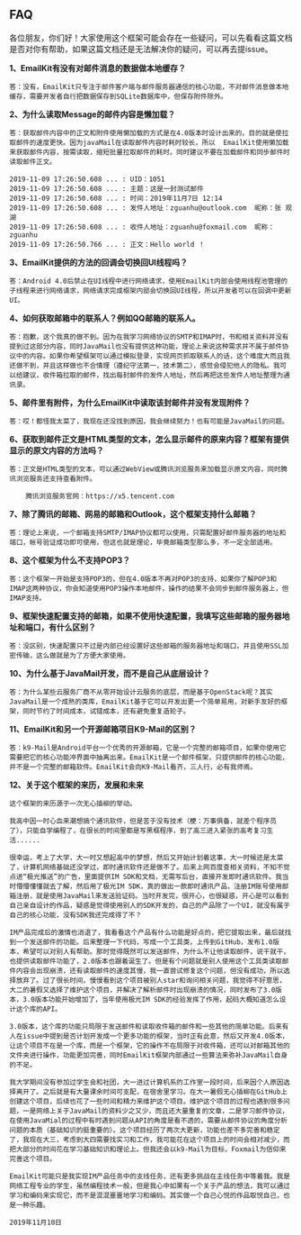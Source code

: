 ## FAQ

各位朋友，你们好！大家使用这个框架可能会存在一些疑问，可以先看看这篇文档是否对你有帮助，如果这篇文档还是无法解决你的疑问，可以再去提issue。

**1、EmailKit有没有对邮件消息的数据做本地缓存？**

    答：没有，EmailKit只专注于邮件客户端与邮件服务器通信的核心功能，不对邮件消息做本地缓存，需要开发者自行把数据保存到SQLite数据库中，但保存附件除外。

**2、为什么读取Message的邮件内容是懒加载？**

    答：获取邮件内容中的正文和附件使用懒加载的方式是在4.0版本时设计出来的，目的就是使拉取邮件的速度更快。因为javaMail在读取邮件内容时耗时较长，所以  EmailKit使用懒加载来获取邮件内容，按需读取，缩短批量拉取邮件的耗时。同时建议不要在加载邮件和同步邮件时读取邮件正文。

```
2019-11-09 17:26:50.608 ... : UID：1051
2019-11-09 17:26:50.608 ... : 主题：这是一封测试邮件
2019-11-09 17:26:50.608 ... : 时间：2019年11月7日 12:14
2019-11-09 17:26:50.608 ... : 发件人地址：zguanhu@outlook.com  昵称：张 观湖
2019-11-09 17:26:50.608 ... : 收件人地址：zguanhu@foxmail.com  昵称：zguanhu
2019-11-09 17:26:50.766 ... : 正文：Hello world ！
```

**3、EmailKit提供的方法的回调会切换回UI线程吗？**

    答：Android 4.0后禁止在UI线程中进行网络请求，使用EmailKit内部会使用线程池管理的子线程来进行网络请求，网络请求完成框架内部会切换回UI线程，所以开发者可以在回调中更新UI。

**4、如何获取邮箱中的联系人？例如QQ邮箱的联系人。**

    答：抱歉，这个我真的做不到。因为在我学习网络协议的SMTP和IMAP时，书和相关资料并没有提到过这部分内容，同时JavaMail也没有提供这种功能，理论上来说这种需求并不属于邮件协议中的内容。如果你希望框架可以通过模拟登录，实现网页抓取联系人的话，这个难度大而且我还做不到，并且这样做也不合情理（遵纪守法第一，技术第二），感觉会侵犯他人的隐私。我可以给建议，收件箱拉取的邮件，找出每封邮件的发件人地址，然后再把这些发件人地址整理为通讯录。

**5、邮件里有附件，为什么EmailKit中读取该封邮件并没有发现附件？**

    答：哎！都怪我太菜了，我现在还没找到原因，我会继续努力！也有可能是JavaMail的问题。

**6、获取到邮件正文是HTML类型的文本，怎么显示邮件的原来内容？框架有提供显示的原文内容的方法吗？**

    答：正文是HTML类型的文本，可以通过WebView或腾讯浏览服务来加载显示原文内容，同时腾讯浏览服务还支持查看附件。
    
        腾讯浏览服务官网：https://x5.tencent.com

**7、除了腾讯的邮箱、网易的邮箱和Outlook，这个框架支持什么邮箱？**

    答：理论上来说，一个邮箱支持SMTP/IMAP协议都可以使用，只需配置好邮件服务器的地址和端口，帐号验证成功即可使用，但这也就是理论，毕竟邮箱类型那么多，不一定全部适用。

**8、这个框架为什么不支持POP3？**

    答：这个框架一开始是支持POP3的，但在4.0版本不再对POP3的支持，如果你了解POP3和IMAP这两种协议，你会知道使用POP3操作本地邮件，操作的结果不会同步到邮件服务器上，但IMAP支持。

**9、框架快速配置支持的邮箱，如果不使用快速配置，我填写这些邮箱的服务器地址和端口，有什么区别？**

    答：没区别，快速配置只不过是内部已经设置好这些邮箱的服务器地址和端口，并且使用SSL加密传输，这么做就是为了方便大家使用。

**10、为什么基于JavaMail开发，而不是自己从底层设计？**

    答：为什么某些云服务厂商不从零开始设计云服务的底层，而是基于OpenStack呢？其实JavaMail是一个成熟的类库，EmailKit基于它可以开发出更一个简单易用，对新手友好的框架，同时节约了时间成本，试错成本，还有避免重复造轮子。

**11、EmailKit和另一个开源邮箱项目K9-Mail的区别？**

    答：k9-Mail是Android平台一个优秀的开源邮箱，它是一个完整的邮箱项目，如果你使用它需要把它的核心功能冲界面中抽离出来。EmailKit是一个邮件框架，只提供邮件的核心功能，并不是一个完整的邮箱软件。EmailKit会向K9-Mail看齐，三人行，必有我师焉。

**12、关于这个框架的来历，发展和未来**

    这个框架的来历源于一次无心插柳的举动。

    我高中因一时心血来潮想搞个通讯软件，但是苦于没有技术（梗：万事俱备，就差个程序员了），只能自学编程了，在很长的时间里都是写黑框程序，到了高三进入紧张的高考复习生活......

    很幸运，考上了大学，大一时又想起高中的梦想，然后又开始计划着这事，大一时候还是太菜了，计算机网络基础还没学过，即时通讯软件还是做不了。后来上网百度查相关资料，不知不觉点进“极光推送”的广告，里面提供IM SDK和文档，无需写后台，直接开发即时通讯软件。我当时懵懵懂懂就去了解，然后用了极光IM SDK，真的做出一款即时通讯产品，注册IM账号使用邮箱注册，就是使用JavaMail来发送验证码。当时开发完，很开心，也很疑惑，开心是可以看到自己亲自设计的作品，疑惑是觉得使用别人的SDK开发的，自己的产品除了一个UI，就没有属于自己的核心功能，没有SDK我还完成得了不？

    IM产品完成后的激情也消退了，我看看这个产品有什么功能是好点的，把它提取出来，最后就找到一个发送邮件的功能。后来整理一下代码，写成一个工具类，上传到GitHub，发布1.0版本，希望可以对别人有帮助。那时觉得既然可以发送邮件，为什么不让他读取邮件，说干就干，也提供读取邮件功能了，2.0版本也跟着诞生了。但是有个问题就是别人使用这个工具类读取邮件内容会出现崩溃，还有读取邮件的速度其慢，我一直尝试修复这个问题，但没有成功，所以选择放弃了。过了很长时间，慢慢看到这个项目被别人star和询问相关问题，我觉得不好意思，大二的暑假又选择了维护这个项目，并解决了解析邮件时出现崩溃的情况，同时发布了3.0版本，3.0版本功能开始增加了，当年使用极光IM SDK的经验发挥了作用，起码大概知道怎么设计这个库的API。

    3.0版本，这个库的功能只局限于发送邮件和读取收件箱的邮件和一些其他的简单功能。后来有人在issue中提到是否计划开发成一个更多功能的框架，当时正有此意，然后又开发4.0版本，让这个项目不在是一个库，而是一个框架，它的操作不在局限于对收件箱，还可以对邮箱其他的文件夹进行操作，功能更加完善，同时EmailKit框架内部通过一些算法来弥补JavaMail自身的不足。

    我大学期间没有参加过学生会和社团，大一进过计算机系的工作室一段时间，后来因个人原因选择离开了。之后就是有大量课余时间可支配，在宿舍里学习。在大一暑假无心插柳在GitHub上创建这个项目，后续也花了一些时间和精力来维护这个项目。维护这个项目的过程也遇到很多问题，一是网络上关于JavaMail的资料少之又少，而且还大量重复的文章，二是学习邮件协议，在使用JavaMial的过程中有时遇到问题从API的角度是看不透的，需要从邮件协议的角度分析问题的本质（基础知识的挺重要的）。这个项目经历了两次大更新，功能也差不多完善和稳定了，我现在大三，考虑到大四需要找实习和工作，我可能花在这个项目上的时间会相对减少，而把大部分的时间花在学习基础知识和理论上。但我还会以k9-Mail为目标，Foxmail为信仰来完善这个项目。

    EmailKit可能只是我实现IM产品任务中的支线任务，还有更多挑战在主线任务中等着我。我是网络工程专业的学生，虽然编程技术一般，但是我心中如果有一个关于产品的想法，我可以通过学习和编码来实现它，而不是混混噩噩地学习和编码。其实做一个自己心悦的作品取悦自己，也是一种乐趣。

    2019年11月10日

